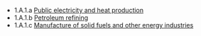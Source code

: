 * 1.A.1.a [Public electricity and heat production](CRF1A1a.md)
* 1.A.1.b [Petroleum refining](CRF1A1b.md)
* 1.A.1.c [Manufacture of solid fuels and other energy industries](CRF1A1c.md)
